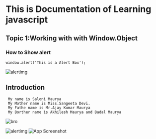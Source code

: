 # This is Documentation of Learning javascript
## Topic 1:Working with with Window.Object
### How to Show alert

```
window.alert('This is a Alert Box');
```
![alertimg](https://user-images.githubusercontent.com/95132335/143727898-4e1ab954-c4a2-435f-828d-af9c9273038d.png)

## Introduction 

```
 My name is Saloni Maurya
 My Mother name is Miss.Sangeeta Devi.
 My Fathe name is Mr.Ajay Kumar Maurya
 My Borther name is Akhilesh Maurya and Badal Maurya
```
![bro](https://user-images.githubusercontent.com/95132335/143728559-428bd585-437a-4d0b-88c1-5df4bdde2aa8.jpg)

![alertimg](https://user-images.githubusercontent.com/95132335/143728798-b68657d9-d213-44cf-a6b3-7debf944522c.png)
![App Screenshot](https://imgur.com/QKBIVJN0)

